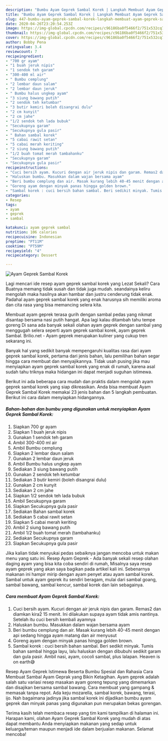 ```yaml
---
description: "Bumbu Ayam Geprek Sambal Korek | Langkah Membuat Ayam Geprek Sambal Korek Yang Sedap"
title: "Bumbu Ayam Geprek Sambal Korek | Langkah Membuat Ayam Geprek Sambal Korek Yang Sedap"
slug: 447-bumbu-ayam-geprek-sambal-korek-langkah-membuat-ayam-geprek-sambal-korek-yang-sedap
date: 2020-04-26T23:20:54.253Z
image: https://img-global.cpcdn.com/recipes/c96186ba0f5466f2/751x532cq70/ayam-geprek-sambal-korek-foto-resep-utama.jpg
thumbnail: https://img-global.cpcdn.com/recipes/c96186ba0f5466f2/751x532cq70/ayam-geprek-sambal-korek-foto-resep-utama.jpg
cover: https://img-global.cpcdn.com/recipes/c96186ba0f5466f2/751x532cq70/ayam-geprek-sambal-korek-foto-resep-utama.jpg
author: Bobby Pena
ratingvalue: 3.4
reviewcount: 7
recipeingredient:
- "700 gr ayam"
- "1 buah jeruk nipis"
- "1 sendok teh garam"
- "300-400 ml air"
- " Bumbu cemplung"
- "2 lembar daun salam"
- "2 lembar daun jeruk"
- " Bumbu halus ungkep ayam"
- "3 siung bawang putih"
- "2 sendok teh ketumbar"
- "3 butir kemiri boleh disangrai dulu"
- "2 cm kunyit"
- "2 cm jahe"
- "1/2 sendok teh lada bubuk"
- "Secukupnya garam"
- "Secukupnya gula pasir"
- " Bahan sambal korek"
- "5 cabai rawit setan"
- "5 cabai merah keriting"
- "2 siung bawang putih"
- "1/2 buah tomat merah tambahanku"
- "Secukupnya garam"
- "Secukupnya gula pasir"
recipeinstructions:
- "Cuci bersih ayam. Kucuri dengan air jeruk nipis dan garam. Remas2 dan diamkan kira2 15 menit. Ini dilakukan supaya ayam tidak amis nantinya. Setelah itu cuci bersih kembali ayamnya"
- "Haluskan bumbu. Masukkan dalam wajan bersama ayam"
- "Beri bumbu cemplung dan air. Masak kurang lebih 40-45 menit dengan api sedang hingga ayam matang dan air menyusut"
- "Goreng ayam dengan minyak panas hingga golden brown."
- "Sambal korek : cuci bersih bahan sambal. Beri sedikit minyak. Tumis bahan sambal hingga layu, lalu haluskan dengan dibubuhi sedikit garam dan gula pasir. Ambil nasi, ayam, cocoli sambal, plus lalapan. Heaven is on earth😅"
categories:
- Resep
tags:
- ayam
- geprek
- sambal

katakunci: ayam geprek sambal 
nutrition: 106 calories
recipecuisine: Indonesian
preptime: "PT11M"
cooktime: "PT59M"
recipeyield: "4"
recipecategory: Dessert

---
```



![Ayam Geprek Sambal Korek](https://img-global.cpcdn.com/recipes/c96186ba0f5466f2/751x532cq70/ayam-geprek-sambal-korek-foto-resep-utama.jpg)

Lagi mencari ide resep ayam geprek sambal korek yang Lezat Sekali? Cara Buatnya memang tidak susah dan tidak juga mudah. seandainya keliru mengolah maka hasilnya akan hambar dan justru cenderung tidak enak. Padahal ayam geprek sambal korek yang enak harusnya sih memiliki aroma dan cita rasa yang bisa memancing selera kita.

Membuat ayam geprek terasa gurih dengan sambal pedas yang nikmat disantap bersama nasi putih hangat. Apa lagi kalau ditambah tahu tempe goreng Di sana ada banyak sekali olahan ayam geprek dengan sambal yang menggugah selera seperti ayam geprek sambal korek, ayam geprek Sambal. Brilio.net - Ayam geprek merupakan kuliner yang cukup tren sekarang ini.

Banyak hal yang sedikit banyak mempengaruhi kualitas rasa dari ayam geprek sambal korek, pertama dari jenis bahan, lalu pemilihan bahan segar hingga cara membuat dan menyajikannya. Tidak usah pusing jika mau menyiapkan ayam geprek sambal korek yang enak di rumah, karena asal sudah tahu triknya maka hidangan ini dapat menjadi suguhan istimewa.


Berikut ini ada beberapa cara mudah dan praktis dalam mengolah ayam geprek sambal korek yang siap dikreasikan. Anda bisa membuat Ayam Geprek Sambal Korek memakai 23 jenis bahan dan 5 langkah pembuatan. Berikut ini cara dalam menyiapkan hidangannya.

<!--inarticleads1-->

##### Bahan-bahan dan bumbu yang digunakan untuk menyiapkan Ayam Geprek Sambal Korek:

1. Siapkan 700 gr ayam
1. Siapkan 1 buah jeruk nipis
1. Gunakan 1 sendok teh garam
1. Ambil 300-400 ml air
1. Ambil  Bumbu cemplung
1. Siapkan 2 lembar daun salam
1. Gunakan 2 lembar daun jeruk
1. Ambil  Bumbu halus ungkep ayam
1. Sediakan 3 siung bawang putih
1. Gunakan 2 sendok teh ketumbar
1. Sediakan 3 butir kemiri (boleh disangrai dulu)
1. Gunakan 2 cm kunyit
1. Sediakan 2 cm jahe
1. Siapkan 1/2 sendok teh lada bubuk
1. Ambil Secukupnya garam
1. Siapkan Secukupnya gula pasir
1. Sediakan  Bahan sambal korek
1. Sediakan 5 cabai rawit setan
1. Siapkan 5 cabai merah keriting
1. Ambil 2 siung bawang putih
1. Ambil 1/2 buah tomat merah (tambahanku)
1. Sediakan Secukupnya garam
1. Siapkan Secukupnya gula pasir


Jika kalian tidak menyukai pedas sebaiknya jangan mencoba untuk makan menu yang satu ini. Resep Ayam Geprek - Ada banyak sekali resep olahan daging ayam yang bisa kita coba sendiri di rumah, Misalnya saya resep ayam geprek yang akan saya bagikan pada artikel kali ini. Sebenarnya makanan ini hampir mirip dengan ayam penyet atau ayam sambal korek. Sambal untuk ayam geprek itu sendiri beragam, mulai dari sambal goang, sambal bawang, sambal kencur, sambal korek dan lain sebagainya. 

<!--inarticleads2-->

##### Cara membuat Ayam Geprek Sambal Korek:

1. Cuci bersih ayam. Kucuri dengan air jeruk nipis dan garam. Remas2 dan diamkan kira2 15 menit. Ini dilakukan supaya ayam tidak amis nantinya. Setelah itu cuci bersih kembali ayamnya
1. Haluskan bumbu. Masukkan dalam wajan bersama ayam
1. Beri bumbu cemplung dan air. Masak kurang lebih 40-45 menit dengan api sedang hingga ayam matang dan air menyusut
1. Goreng ayam dengan minyak panas hingga golden brown.
1. Sambal korek : cuci bersih bahan sambal. Beri sedikit minyak. Tumis bahan sambal hingga layu, lalu haluskan dengan dibubuhi sedikit garam dan gula pasir. Ambil nasi, ayam, cocoli sambal, plus lalapan. Heaven is on earth😅


Resep Ayam Geprek Istimewa Beserta Bumbu Spesial dan Rahasia Cara Membuat Sambal Ayam Geprak yang Bikin Ketagihan. Ayam geprek adalah salah satu variasi resep masakan ayam goreng tepung yang dimemarkan dan disajikan bersama sambal bawang. Cara membuat yang gampang &amp; memasak tanpa repot. Ada keju mozarella, sambal korek, bawang, terasi, ijo. Nah bagaimana jadinya jika sambal korek ini dijadikan bumbu ayam geprek dan minyak panas yang digunakan pun merupakan bekas gorengan. 

Terima kasih telah membaca resep yang tim kami tampilkan di halaman ini. Harapan kami, olahan Ayam Geprek Sambal Korek yang mudah di atas dapat membantu Anda menyiapkan makanan yang sedap untuk keluarga/teman maupun menjadi ide dalam berjualan makanan. Selamat mencoba!
